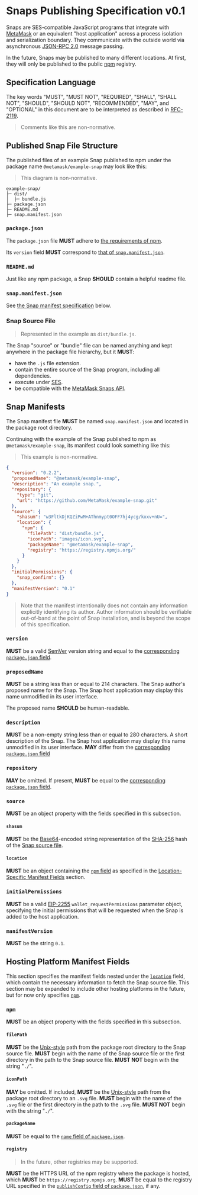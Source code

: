 # Snaps Publishing Specification v0.1

Snaps are SES-compatible JavaScript programs that integrate with [MetaMask] or an equivalent "host application" across a process isolation and serialization boundary.
They communicate with the outside world via asynchronous [JSON-RPC 2.0] message passing.

In the future, Snaps may be published to many different locations.
At first, they will only be published to the public [npm] registry.

## Specification Language

The key words "MUST", "MUST NOT", "REQUIRED", "SHALL", "SHALL NOT", "SHOULD", "SHOULD NOT", "RECOMMENDED", "MAY", and "OPTIONAL" in this document are to be interpreted as described in [RFC-2119](https://www.ietf.org/rfc/rfc2119.txt).

> Comments like this are non-normative.

## Published Snap File Structure

The published files of an example Snap published to npm under the package name `@metamask/example-snap` may look like this:

> This diagram is non-normative.

```text
example-snap/
├─ dist/
│  ├─ bundle.js
├─ package.json
├─ README.md
├─ snap.manifest.json
```

### `package.json`

The `package.json` file **MUST** adhere to [the requirements of npm](https://docs.npmjs.com/cli/v7/configuring-npm/package-json).

Its `version` field **MUST** correspond to [that of `snap.manifest.json`](#version).

### `README.md`

Just like any npm package, a Snap **SHOULD** contain a helpful readme file.

### `snap.manifest.json`

See [the Snap manifest specification](#snap-manifests) below.

### Snap Source File

> Represented in the example as `dist/bundle.js`.

The Snap "source" or "bundle" file can be named anything and kept anywhere in the package file hierarchy, but it **MUST**:

- have the `.js` file extension.
- contain the entire source of the Snap program, including all dependencies.
- execute under [SES].
- be compatible with the [MetaMask Snaps API](#snap-source-file). <!-- TODO: Add link -->

## Snap Manifests

The Snap manifest file **MUST** be named `snap.manifest.json` and located in the package root directory.

Continuing with the example of the Snap published to npm as `@metamask/example-snap`, its manifest could look something like this:

> This example is non-normative.

```json
{
  "version": "0.2.2",
  "proposedName": "@metamask/example-snap",
  "description": "An example snap.",
  "repository": {
    "type": "git",
    "url": "https://github.com/MetaMask/example-snap.git"
  },
  "source": {
    "shasum": "w3FltkDjKQZiPwM+AThnmypt0OFF7hj4ycg/kxxv+nU=",
    "location": {
      "npm": {
        "filePath": "dist/bundle.js",
        "iconPath": "images/icon.svg",
        "packageName": "@metamask/example-snap",
        "registry": "https://registry.npmjs.org/"
      }
    }
  },
  "initialPermissions": {
    "snap_confirm": {}
  },
  "manifestVersion": "0.1"
}
```

> Note that the manifest intentionally does not contain any information explicitly identifying its author.
> Author information should be verifiable out-of-band at the point of Snap installation, and is beyond the scope of this specification.

### `version`

**MUST** be a valid [SemVer] version string and equal to the [corresponding `package.json` field](https://docs.npmjs.com/cli/v7/configuring-npm/package-json#version).

### `proposedName`

**MUST** be a string less than or equal to 214 characters. <!-- This is what npm uses for the `name` field. -->
The Snap author's proposed name for the Snap.
The Snap host application may display this name unmodified in its user interface.

The proposed name **SHOULD** be human-readable.

### `description`

**MUST** be a non-empty string less than or equal to 280 characters. <!-- As of 2021, a Twitter post. -->
A short description of the Snap.
The Snap host application may display this name unmodified in its user interface.
**MAY** differ from the [corresponding `package.json` field](https://docs.npmjs.com/cli/v7/configuring-npm/package-json#description-1)

### `repository`

**MAY** be omitted.
If present, **MUST** be equal to the [corresponding `package.json` field](https://docs.npmjs.com/cli/v7/configuring-npm/package-json#repository).

### `source`

**MUST** be an object property with the fields specified in this subsection.

#### `shasum`

**MUST** be the [Base64]-encoded string representation of the [SHA-256] hash of the [Snap source file](#dist-bundle-js).

#### `location`

**MUST** be an object containing the [`npm` field](#npm) as specified in the [Location-Specific Manifest Fields](#hosting-platform-manifest-fields) section.

### `initialPermissions`

**MUST** be a valid [EIP-2255] `wallet_requestPermissions` parameter object, specifying the initial permissions that will be requested when the Snap is added to the host application.

### `manifestVersion`

**MUST** be the string `0.1`.

## Hosting Platform Manifest Fields

This section specifies the manifest fields nested under the [`location`](#location) field, which contain the necessary information to fetch the Snap source file.
This section may be expanded to include other hosting platforms in the future, but for now only specifies [`npm`](#npm).

### `npm`

**MUST** be an object property with the fields specified in this subsection.

#### `filePath`

**MUST** be the [Unix-style](https://en.wikipedia.org/wiki/Unix_filesystem) path from the package root directory to the Snap source file.
**MUST** begin with the name of the Snap source file or the first directory in the path to the Snap source file.
**MUST NOT** begin with the string "`./`".

#### `iconPath`

**MAY** be omitted.
If included, **MUST** be the [Unix-style](https://en.wikipedia.org/wiki/Unix_filesystem) path from the package root directory to an `.svg` file.
**MUST** begin with the name of the `.svg` file or the first directory in the path to the `.svg` file.
**MUST NOT** begin with the string "`./`".

#### `packageName`

**MUST** be equal to the [`name` field of `package.json`](https://docs.npmjs.com/cli/v7/configuring-npm/package-json#name).

#### `registry`

> In the future, other registries may be supported.

**MUST** be the HTTPS URL of the npm registry where the package is hosted, which **MUST** be `https://registry.npmjs.org`.
**MUST** be equal to the registry URL specified in the [`publishConfig` field of `package.json`](https://docs.npmjs.com/cli/v7/configuring-npm/package-json#publishconfig), if any.

[base64]: https://developer.mozilla.org/en-US/docs/Glossary/Base64
[eip-2255]: https://eips.ethereum.org/EIPS/eip-2255
[json-rpc 2.0]: https://www.jsonrpc.org/specification
[metamask]: https://metamask.io
[npm]: https://npmjs.com
[sha-256]: https://en.wikipedia.org/wiki/SHA-2
[semver]: https://semver.org/
[ses]: https://agoric.com/documentation/guides/js-programming/ses/ses-guide.html
